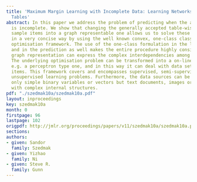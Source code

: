 ```yaml
---
title: 'Maximum Margin Learning with Incomplete Data: Learning Networks instead of
  Tables'
abstract: In this paper we address the problem of predicting when the available data
  is incomplete. We show that changing the generally accepted table-wise view of the
  sample items into a graph representable one allows us to solve these kind of problems
  in a very concise way by using the well known convex, one-class classification based,
  optimisation framework. The use of the one-class formulation in the learning phase
  and in the prediction as well makes the entire procedure highly consistent. The
  graph representation can express the complex interdependencies among the data sources.
  The underlying optimisation problem can be transformed into a on-line algorithm,
  e.g. a perceptron type one, and in this way it can deal with data sets of million
  items. This framework covers and encompasses supervised, semi-supervised and some
  unsupervised learning problems. Furthermore, the data sources can be chosen as not
  only simple binary variables or vectors but text documents, images or even graphs
  with complex internal structures.
pdf: "./szedmak10a/szedmak10a.pdf"
layout: inproceedings
key: szedmak10a
month: 0
firstpage: 96
lastpage: 102
origpdf: http://jmlr.org/proceedings/papers/v11/szedmak10a/szedmak10a.pdf
sections: 
authors:
- given: Sandor
  family: Szedmak
- given: Yizhao
  family: Ni
- given: Steve R.
  family: Gunn
---
```

